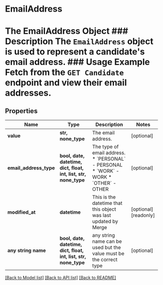 # EmailAddress

# The EmailAddress Object ### Description The `EmailAddress` object is used to represent a candidate's email address. ### Usage Example Fetch from the `GET Candidate` endpoint and view their email addresses.

## Properties
Name | Type | Description | Notes
------------ | ------------- | ------------- | -------------
**value** | **str, none_type** | The email address. | [optional] 
**email_address_type** | **bool, date, datetime, dict, float, int, list, str, none_type** | The type of email address.  * &#x60;PERSONAL&#x60; - PERSONAL * &#x60;WORK&#x60; - WORK * &#x60;OTHER&#x60; - OTHER | [optional] 
**modified_at** | **datetime** | This is the datetime that this object was last updated by Merge | [optional] [readonly] 
**any string name** | **bool, date, datetime, dict, float, int, list, str, none_type** | any string name can be used but the value must be the correct type | [optional]

[[Back to Model list]](../README.md#documentation-for-models) [[Back to API list]](../README.md#documentation-for-api-endpoints) [[Back to README]](../README.md)


